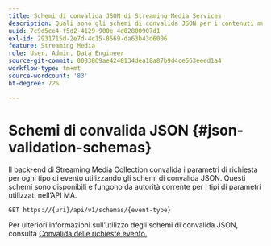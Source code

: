 ```yaml
---
title: Schemi di convalida JSON di Streaming Media Services
description: Quali sono gli schemi di convalida JSON per i contenuti multimediali dinamici e come vengono utilizzati per determinare i parametri corretti del corpo della richiesta per ciascun tipo di evento.
uuid: 7c9d5ce4-f5d2-4129-900e-4d02800907d1
exl-id: 2931715d-2e7d-4c15-8569-da63b43d6006
feature: Streaming Media
role: User, Admin, Data Engineer
source-git-commit: 0083869ae4248134dea18a87b9d4ce563eeed1a4
workflow-type: tm+mt
source-wordcount: '83'
ht-degree: 72%

---
```


# Schemi di convalida JSON {#json-validation-schemas}

Il back-end di Streaming Media Collection convalida i parametri di richiesta per ogni tipo di evento utilizzando gli schemi di convalida JSON. Questi schemi sono disponibili e fungono da autorità corrente per i tipi di parametri utilizzati nell’API MA.

`GET https://{uri}/api/v1/schemas/{event-type}`

Per ulteriori informazioni sull’utilizzo degli schemi di convalida JSON, consulta [Convalida delle richieste evento.](../mc-api-impl/mc-api-validate-reqs.md)
